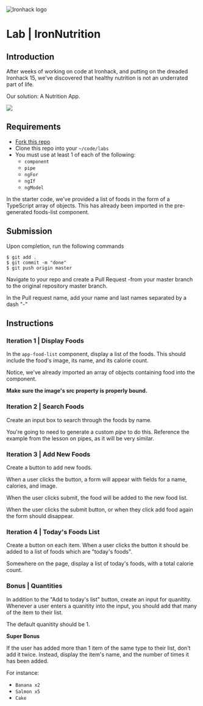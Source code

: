 ![Ironhack logo](https://i.imgur.com/1QgrNNw.png)

# Lab | IronNutrition

## Introduction

After weeks of working on code at Ironhack, and putting on the dreaded Ironhack 15, we've discovered that healthy nutrition is not an underrated part of life.

Our solution: A Nutrition App.

![](https://s3-eu-west-1.amazonaws.com/ih-materials/uploads/upload_86e1e60dab8f02b4adcd1af0eb850a0e.gif)

## Requirements

- [Fork this repo](https://guides.github.com/activities/forking/)
- Clone this repo into your `~/code/labs`
- You must use at least 1 of each of the following:
  - `component`
  - `pipe`
  - `ngFor`
  - `ngIf`
  - `ngModel`

In the starter code, we've provided a list of foods in the form of a TypeScript array of objects. This has already been imported in the pre-generated foods-list component.

## Submission

Upon completion, run the following commands
```
$ git add .
$ git commit -m "done"
$ git push origin master
```
Navigate to your repo and create a Pull Request -from your master branch to the original repository master branch.

In the Pull request name, add your name and last names separated by a dash "-"

## Instructions

### Iteration 1 | Display Foods

In the `app-food-list` component, display a list of the foods. This should include the food's image, its name, and its calorie count.

Notice, we've already imported an array of objects containing food into the component. 

**Make sure the image's src property is properly bound.**

### Iteration 2 | Search Foods

Create an input box to search through the foods by name. 

You're going to need to generate a custom *pipe* to do this. Reference the example from the lesson on pipes, as it will be very similar.

### Iteration 3 | Add New Foods

Create a button to add new foods.

When a user clicks the button, a form will appear with fields for a name, calories, and image. 

When the user clicks submit, the food will be added to the new food list.

When the user clicks the submit button, or when they click add food again the form should disappear.

### Iteration 4 | Today's Foods List

Create a button on each item. When a user clicks the button it should be added to a list of foods which are "today's foods". 

Somewhere on the page, display a list of today's foods, with a total calorie count.

### Bonus | Quantities 

In addition to the "Add to today's list" button, create an input for quanitity. Whenever a user enters a quanitity into the input, you should add that many of the item to their list.

The default quanitity should be 1.

**Super Bonus**

If the user has added more than 1 item of the same type to their list, don't add it twice. Instead, display the item's name, and the number of times it has been added.

For instance:

- `Banana x2`
- `Salmon x5`
- `Cake`
